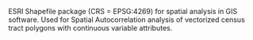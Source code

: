 ESRI Shapefile package (CRS = EPSG:4269) for spatial analysis in GIS software. Used for Spatial Autocorrelation analysis of vectorized census tract polygons with continuous variable attributes.
